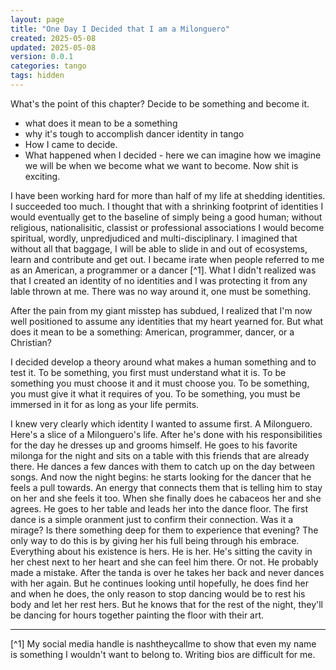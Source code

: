 ```yaml
---
layout: page
title: "One Day I Decided that I am a Milonguero"
created: 2025-05-08
updated: 2025-05-08
version: 0.0.1
categories: tango
tags: hidden
---
```


What's the point of this chapter? Decide to be something and become it.

- what does it mean to be a something
- why it's tough to accomplish dancer identity in tango
- How I came to decide.
- What happened when I decided - here we can imagine how we imagine we will be when we become what we want to become. Now shit is exciting.

I have been working hard for more than half of my life at shedding identities. I succeeded too much. I thought that with a shrinking footprint of identities I would eventually get to the baseline of simply being a good human; without religious, nationalisitic, classist or professional associations I would become spiritual, wordly, unpredjudiced and multi-disciplinary. I imagined that without all that baggage, I will be able to slide in and out of ecosystems, learn and contribute and get out. I became irate when people referred to me as an American, a programmer or a dancer [^1]. What I didn't realized was that I created an identity of no identities and I was protecting it from any lable thrown at me. There was no way around it, one must be something.

After the pain from my giant misstep has subdued, I realized that I'm now well positioned to assume any identities that my heart yearned for. But what does it mean to be a something: American, programmer, dancer, or a Christian?

I decided develop a theory around what makes a human something and to test it. To be something, you first must understand what it is. To be something you must choose it and it must choose you. To be something, you must give it what it requires of you. To be something, you must be immersed in it for as long as your life permits.

I knew very clearly which identity I wanted to assume first. A Milonguero. Here's a slice of a Milonguero's life. After he's done with his responsibilities for the day he dresses up and grooms himself. He goes to his favorite milonga for the night and sits on a table with this friends that are already there. He dances a few dances with them to catch up on the day between songs. And now the night begins: he starts looking for the dancer that he feels a pull towards. An energy that connects them that is telling him to stay on her and she feels it too. When she finally does he cabaceos her and she agrees. He goes to her table and leads her into the dance floor. The first dance is a simple oranment just to confirm their connection. Was it a mirage? Is there something deep for them to experience that evening? The only way to do this is by giving her his full being through his embrace. Everything about his existence is hers. He is her. He's sitting the cavity in her chest next to her heart and she can feel him there. Or not. He probably made a mistake. After the tanda is over he takes her back and never dances with her again. But he continues looking until hopefully, he does find her and when he does, the only reason to stop dancing would be to rest his body and let her rest hers. But he knows that for the rest of the night, they'll be dancing for hours together painting the floor with their art.

---
[^1] My social media handle is nashtheycallme to show that even my name is something I wouldn't want to belong to. Writing bios are difficult for me.
